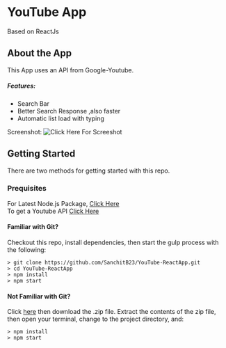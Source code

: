 # YouTube App

Based on ReactJs

## About the App

This App uses an API from Google-Youtube.
##### Features:
-  Search Bar
-  Better Search Response ,also faster
-  Automatic list load with typing

Screenshot: ![Click Here For Screeshot](http://oi64.tinypic.com/33f9k60.jpg)

## Getting Started

There are two methods for getting started with this repo.

### Prequisites

For Latest Node.js Package, [Click Here](https://nodejs.org/en/)  
To get a Youtube API [Click Here](https://developers.google.com/youtube/v3/)

#### Familiar with Git?
Checkout this repo, install dependencies, then start the gulp process with the following:

```
> git clone https://github.com/SanchitB23/YouTube-ReactApp.git
> cd YouTube-ReactApp
> npm install
> npm start
```

#### Not Familiar with Git?
Click [here](https://github.com/SanchitB23/YouTube-ReactApp/archive/master.zip) then download the .zip file.  Extract the contents of the zip file, then open your terminal, change to the project directory, and:

```
> npm install
> npm start
```
